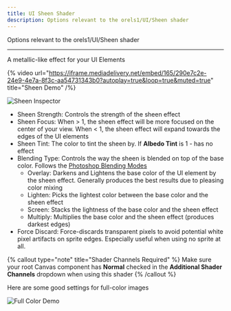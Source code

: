 ```yaml
---
title: UI Sheen Shader
description: Options relevant to the orels1/UI/Sheen shader
---
```


Options relevant to the orels1/UI/Sheen shader

---

A metallic-like effect for your UI Elements

{% video url="https://iframe.mediadelivery.net/embed/165/290e7c2e-24e9-4e7a-8f3c-aa54731343b0?autoplay=true&loop=true&muted=true" title="Sheen Demo" /%}

![Sheen Inspector](/img/docs/ui/sheen/sheen-inspector.png "Sheen Inspector")

- Sheen Strength: Controls the strength of the sheen effect
- Sheen Focus: When > 1, the sheen effect will be more focused on the center of your view. When < 1, the sheen effect will expand towards the edges of the UI elements
- Sheen Tint: The color to tint the sheen by. If **Albedo Tint** is 1 - has no effect
- Blending Type: Controls the way the sheen is blended on top of the base color. Follows the [Photoshop Blending Modes](https://helpx.adobe.com/photoshop/using/blending-modes.html)
  - Overlay: Darkens and Lightens the base color of the UI element by the sheen effect. Generally produces the best results due to pleasing color mixing
  - Lighten: Picks the lightest color between the base color and the sheen effect
  - Screen: Stacks the lightness of the base color and the sheen effect
  - Multiply: Multiplies the base color and the sheen effect (produces darkest edges)
- Force Discard: Force-discards transparent pixels to avoid potential white pixel artifacts on sprite edges. Especially useful when using no sprite at all.

{% callout type="note" title="Shader Channels Required" %}
Make sure your root Canvas component has **Normal** checked in the **Additional Shader Channels** dropdown when using this shader
{% /callout %}

Here are some good settings for full-color images

![Full Color Demo](/img/docs/ui/sheen/sheen-image-settings.png "Good settings for full-color images")